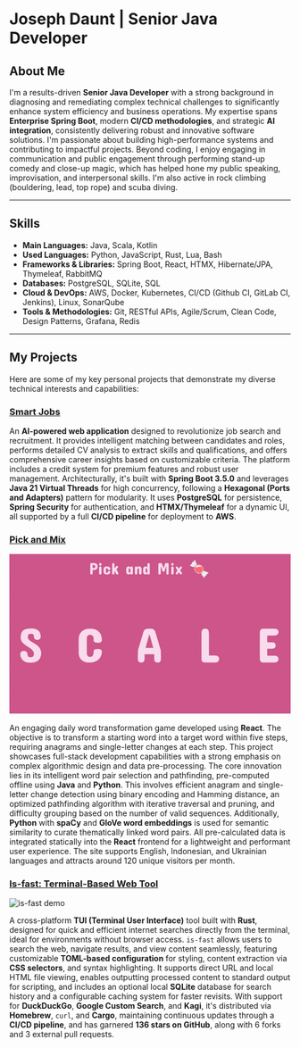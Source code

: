 # Joseph Daunt | Senior Java Developer

## About Me

I'm a results-driven **Senior Java Developer** with a strong background in
diagnosing and remediating complex technical challenges to significantly enhance
system efficiency and business operations. My expertise spans **Enterprise
Spring Boot**, modern **CI/CD methodologies**, and strategic **AI integration**,
consistently delivering robust and innovative software solutions. I'm passionate
about building high-performance systems and contributing to impactful projects.
Beyond coding, I enjoy engaging in communication and public engagement through
performing stand-up comedy and close-up magic, which has helped hone my public
speaking, improvisation, and interpersonal skills. I'm also active in rock
climbing (bouldering, lead, top rope) and scuba diving.

---

## Skills

- **Main Languages:** Java, Scala, Kotlin
- **Used Languages:** Python, JavaScript, Rust, Lua, Bash
- **Frameworks & Libraries:** Spring Boot, React, HTMX, Hibernate/JPA,
  Thymeleaf, RabbitMQ
- **Databases:** PostgreSQL, SQLite, SQL
- **Cloud & DevOps:** AWS, Docker, Kubernetes, CI/CD (Github CI, GitLab CI,
  Jenkins), Linux, SonarQube
- **Tools & Methodologies:** Git, RESTful APIs, Agile/Scrum, Clean Code, Design
  Patterns, Grafana, Redis

---

## My Projects

Here are some of my key personal projects that demonstrate my diverse technical
interests and capabilities:

### [Smart Jobs](https://github.com/Magic-JD/SmartJobs)

An **AI-powered web application** designed to revolutionize job search and
recruitment. It provides intelligent matching between candidates and roles,
performs detailed CV analysis to extract skills and qualifications, and offers
comprehensive career insights based on customizable criteria. The platform
includes a credit system for premium features and robust user management.
Architecturally, it's built with **Spring Boot 3.5.0** and leverages **Java 21
Virtual Threads** for high concurrency, following a **Hexagonal (Ports and
Adapters)** pattern for modularity. It uses **PostgreSQL** for persistence,
**Spring Security** for authentication, and **HTMX/Thymeleaf** for a dynamic UI,
all supported by a full **CI/CD pipeline** for deployment to **AWS**.

### [Pick and Mix](https://github.com/Magic-JD/PickAndMix)

![pick and mix demo](demos/wordplay.gif)

An engaging daily word transformation game developed using **React**. The
objective is to transform a starting word into a target word within five steps,
requiring anagrams and single-letter changes at each step. This project
showcases full-stack development capabilities with a strong emphasis on complex
algorithmic design and data pre-processing. The core innovation lies in its
intelligent word pair selection and pathfinding, pre-computed offline using
**Java** and **Python**. This involves efficient anagram and single-letter
change detection using binary encoding and Hamming distance, an optimized
pathfinding algorithm with iterative traversal and pruning, and difficulty
grouping based on the number of valid sequences. Additionally, **Python** with
**spaCy** and **GloVe word embeddings** is used for semantic similarity to
curate thematically linked word pairs. All pre-calculated data is integrated
statically into the **React** frontend for a lightweight and performant user
experience. The site supports English, Indonesian, and Ukrainian languages and
attracts around 120 unique visitors per month.

### [Is-fast: Terminal-Based Web Tool](https://github.com/Magic-JD/is-fast)

![is-fast demo](demos/is-fast.gif)

A cross-platform **TUI (Terminal User Interface)** tool built with **Rust**,
designed for quick and efficient internet searches directly from the terminal,
ideal for environments without browser access. `is-fast` allows users to search
the web, navigate results, and view content seamlessly, featuring customizable
**TOML-based configuration** for styling, content extraction via **CSS
selectors**, and syntax highlighting. It supports direct URL and local HTML file
viewing, enables outputting processed content to standard output for scripting,
and includes an optional local **SQLite** database for search history and a
configurable caching system for faster revisits. With support for
**DuckDuckGo**, **Google Custom Search**, and **Kagi**, it's distributed via
**Homebrew**, `curl`, and **Cargo**, maintaining continuous updates through a
**CI/CD pipeline**, and has garnered **136 stars on GitHub**, along with 6 forks
and 3 external pull requests.

